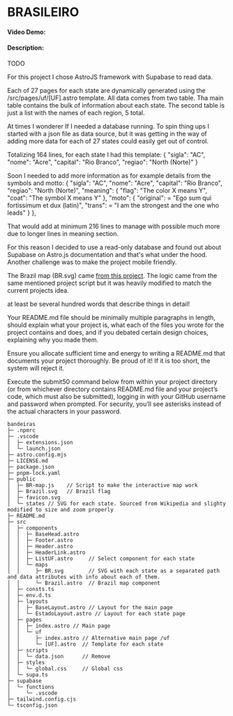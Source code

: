 # BRASILEIRO

#### Video Demo: <URL HERE>

#### Description:

TODO

For this project I chose AstroJS framework with Supabase to read data.

Each of 27 pages for each state are dynamically generated using the /src/pages/uf/[UF].astro template. All data comes from two table. Tha main table contains the bulk of information about each state. The second table is just a list with the names of each region, 5 total.

At times I wonderer If I needed a database running. To spin thing ups I started with a json file as data source, but it was getting in the way of adding more data for each of 27 states could easily get out of control.

Totalizing 164 lines, for each state I had this template:
{
"sigla": "AC",
"nome": "Acre",
"capital": "Rio Branco",
"regiao": "North (Norte)"
}

Soon I needed to add more information as for example details from the symbols and motto:
{
"sigla": "AC",
"nome": "Acre",
"capital": "Rio Branco",
"regiao": "North (Norte)",
"meaning": {
"flag": "The color X means Y",
"coat": "The symbol X means Y"
},
"moto": {
"original": = "Ego sum qui fortissimum et dux (latin)",
"trans": = "I am the strongest and the one who leads"
}
},

That would add at minimum 216 lines to manage with possible much more due to longer lines in meaning section.

For this reason I decided to use a read-only database and found out about Supabase on Astro.js documentation and that's what under the hood.
Another challenge was to make the project mobile friendly.

The Brazil map (BR.svg) came [from this project](https://github.com/ahuseyn/interactive-svg-maps). The logic came from the same mentioned project script but it was heavily modified to match the current projects idea.


at least be several hundred words that describe things in detail!

Your README.md file should be minimally multiple paragraphs in length,
should explain what your project is,
what each of the files you wrote for the project contains and does,
and if you debated certain design choices,
explaining why you made them.

Ensure you allocate sufficient time and energy to writing a README.md that documents your project thoroughly.
Be proud of it! If it is too short, the system will reject it.

Execute the submit50 command below from within your project directory (or from whichever directory contains README.md file and your project’s code, which must also be submitted), logging in with your GitHub username and password when prompted. For security, you’ll see asterisks instead of the actual characters in your password.

```
bandeiras
├─ .npmrc
├─ .vscode
│  ├─ extensions.json
│  └─ launch.json
├─ astro.config.mjs
├─ LICENSE.md
├─ package.json
├─ pnpm-lock.yaml
├─ public
│  ├─ BR-map.js    // Script to make the interactive map work
│  ├─ Brazil.svg   // Brazil flag
│  ├─ favicon.svg
│  └─ states // SVG for each state. Sourced from Wikipedia and slighty modified to size and zoom properly
├─ README.md
├─ src
│  ├─ components
│  │  ├─ BaseHead.astro
│  │  ├─ Footer.astro
│  │  ├─ Header.astro     
│  │  ├─ HeaderLink.astro
│  │  ├─ ListUF.astro     // Select component for each state
│  │  └─ maps
│  │     ├─ BR.svg        // SVG with each state as a separated path and data attributes with info about each of them.
│  │     └─ Brazil.astro  // Brazil map component
│  ├─ consts.ts
│  ├─ env.d.ts
│  ├─ layouts
│  │  ├─ BaseLayout.astro // Layout for the main page
│  │  └─ EstadoLayout.astro // Layout for each state page
│  ├─ pages
│  │  ├─ index.astro // Main page
│  │  └─ uf
│  │     ├─ index.astro // Alternative main page /uf
│  │     └─ [UF].astro  // Template for each state
│  ├─ scripts
│  │  └─ data.json      // Remove
│  ├─ styles
│  │  └─ global.css     // Global css
│  └─ supa.ts
├─ supabase
│  └─ functions
│     └─ .vscode
├─ tailwind.config.cjs
└─ tsconfig.json

```
